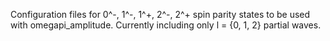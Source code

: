 Configuration files for 0^-, 1^-, 1^+, 2^-, 2^+ spin parity states to be used with omegapi_amplitude. Currently including only l = {0, 1, 2} partial waves.
